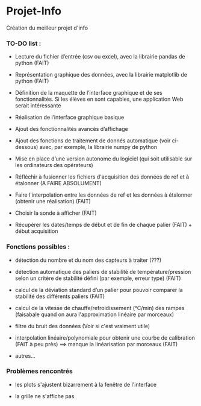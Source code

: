 # Projet-Info
Création du meilleur projet d'info

### TO-DO list :
* Lecture du fichier d’entrée (csv ou excel), avec la librairie pandas de python (FAIT)

* Représentation graphique des données, avec la librairie matplotlib de python (FAIT)

* Définition de la maquette de l’interface graphique et de ses fonctionnalités. Si les élèves en sont capables, une application Web serait intéressante

* Réalisation de l’interface graphique basique

* Ajout des fonctionnalités avancés d’affichage

* Ajout des fonctions de traitement de donnés automatique (voir ci-dessous) avec, par exemple, la librairie numpy de python

* Mise en place d’une version autonome du logiciel (qui soit utilisable sur les ordinateurs des opérateurs)
  
* Réfléchir à fusionner les fichiers d'acquisition des données de ref et à étalonner (A FAIRE ABSOLUMENT)

* Faire l'interpolation entre les données de ref et les données à étalonner (obtenir une réalisation) (FAIT)

* Choisir la sonde à afficher (FAIT)

* Récupérer les dates/temps de début et de fin de chaque palier (FAIT) + début acquisition

### Fonctions possibles :
* détection du nombre et du nom des capteurs à traiter (???)

* détection automatique des paliers de stabilité de température/pression selon un critère de stabilité défini (par exemple, erreur type) (FAIT)

* calcul de la déviation standard d’un palier pour pouvoir comparer la stabilité des différents paliers (FAIT)

* calcul de la vitesse de chauffe/refroidissement (°C/min) des rampes (faisabale quand on aura l'approximation linéaire par morceaux)

* filtre du bruit des données (Voir si c'est vraiment utile)

* interpolation linéaire/polynomiale pour obtenir une courbe de calibration (FAIT à peu près) ==> manque la linéarisation par morceaux (FAIT)

* autres…

### Problèmes rencontrés
* les plots s'ajustent bizarrement à la fenêtre de l'interface

* la grille ne s'affiche pas 